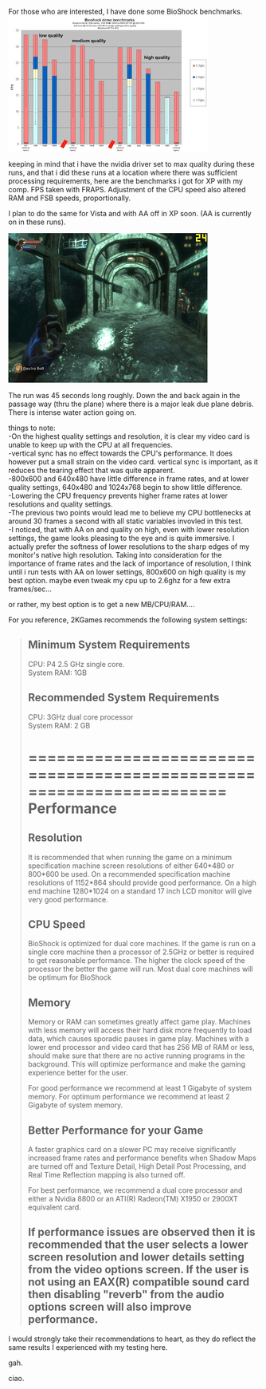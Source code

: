 For those who are interested, I have done some BioShock benchmarks.  
[![](benchmarks.jpg)](http://bp1.blogger.com/_kfv2ADnjgQg/RtNNTd1bCYI/AAAAAAAAADM/xiUn20h67tI/s1600-h/benchmarks.jpg)  
  
  
keeping in mind that i have the nvidia driver set to max quality during these runs, and that i did these runs at a location where there was sufficient processing requirements, here are the benchmarks i got for XP with my comp. FPS taken with FRAPS. Adjustment of the CPU speed also altered RAM and FSB speeds, proportionally.  
  
I plan to do the same for Vista and with AA off in XP soon. (AA is currently on in these runs).  
   
[![](Bioshock+2007-08-23+01-46-30-46.jpg)](http://bp0.blogger.com/_kfv2ADnjgQg/RtNNcN1bCZI/AAAAAAAAADU/aIYXzbxLk20/s1600-h/Bioshock+2007-08-23+01-46-30-46.jpg)  
  
The run was 45 seconds long roughly. Down the and back again in the passage way (thru the plane) where there is a major leak due plane debris. There is intense water action going on.  
  
things to note:  
-On the highest quality settings and resolution, it is clear my video card is unable to keep up with the CPU at all frequencies.  
-vertical sync has no effect towards the CPU's performance. It does however put a small strain on the video card. vertical sync is important, as it reduces the tearing effect that was quite apparent.  
-800x600 and 640x480 have little difference in frame rates, and at lower quality settings, 640x480 and 1024x768 begin to show little difference.   
-Lowering the CPU frequency prevents higher frame rates at lower resolutions and quality settings.   
-The previous two points would lead me to believe my CPU bottlenecks at around 30 frames a second with all static variables invovled in this test.  
-I noticed, that with AA on and quality on high, even with lower resolution settings, the game looks pleasing to the eye and is quite immersive. I actually prefer the softness of lower resolutions to the sharp edges of my monitor's native high resolution. Taking into consideration for the importance of frame rates and the lack of importance of resolution, I think until i run tests with AA on lower settings, 800x600 on high quality is my best option. maybe even tweak my cpu up to 2.6ghz for a few extra frames/sec...  
  
or rather, my best option is to get a new MB/CPU/RAM....  
  
For you reference, 2KGames recommends the following system settings:  
  

> Minimum System Requirements  
> -------------------------------  
>   
> CPU: P4 2.5 GHz single core.  
> System RAM: 1GB   
>   
> Recommended System Requirements  
> -----------------------------------  
>   
> CPU: 3GHz dual core processor  
> System RAM: 2 GB  
>   
> =====================================================================  
>  Performance  
> =====================================================================  
>   
>  Resolution  
> --------------  
>   
> It is recommended that when running the game on a minimum specification machine screen resolutions of either 640\*480 or 800\*600 be used. On a recommended specification machine resolutions of 1152\*864 should provide good performance. On a high end machine 1280\*1024 on a standard 17 inch LCD monitor will give very good performance.  
>   
>  CPU Speed  
> -------------  
>   
> BioShock is optimized for dual core machines. If the game is run on a single core machine then a processor of 2.5GHz or better is required to get reasonable performance. The higher the clock speed of the processor the better the game will run. Most dual core machines will be optimum for BioShock  
>   
>  Memory  
> ----------  
>   
> Memory or RAM can sometimes greatly affect game play. Machines with less memory will access their hard disk more frequently to load data, which causes sporadic pauses in game play. Machines with a lower end processor and video card that has 256 MB of RAM or less, should make sure that there are no active running programs in the background. This will optimize performance and make the gaming experience better for the user.  
>   
> For good performance we recommend at least 1 Gigabyte of system memory. For optimum performance we recommend at least 2 Gigabyte of system memory.  
>   
>  Better Performance for your Game  
> ------------------------------------  
>   
> A faster graphics card on a slower PC may receive significantly increased frame rates and performance benefits when Shadow Maps are turned off and Texture Detail, High Detail Post Processing, and Real Time Reflection mapping is also turned off.  
>   
> For best performance, we recommend a dual core processor and either a Nvidia 8800 or an ATI(R) Radeon(TM) X1950 or 2900XT equivalent card.  
>   
> If performance issues are observed then it is recommended that the user selects a lower screen resolution and lower details setting from the video options screen. If the user is not using an EAX(R) compatible sound card then disabling "reverb" from the audio options screen will also improve performance.  
> --

  
  
I would strongly take their recommendations to heart, as they do reflect the same results I experienced with my testing here.  
  
  
gah.  
  
ciao.